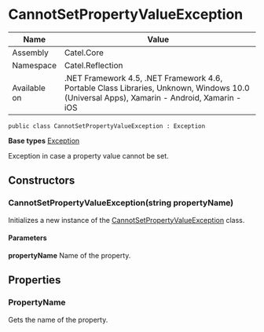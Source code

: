 

# CannotSetPropertyValueException

Name|Value
---|---
Assembly|Catel.Core
Namespace|Catel.Reflection
Available on|.NET Framework 4.5, .NET Framework 4.6, Portable Class Libraries, Unknown, Windows 10.0 (Universal Apps), Xamarin - Android, Xamarin - iOS

```
public class CannotSetPropertyValueException : Exception
```

**Base types**
[Exception]()


Exception in case a property value cannot be set.



## Constructors

### CannotSetPropertyValueException(string propertyName)

Initializes a new instance of the [CannotSetPropertyValueException](#) class.

#### Parameters

**propertyName**
Name of the property.



## Properties

### PropertyName

Gets the name of the property.



